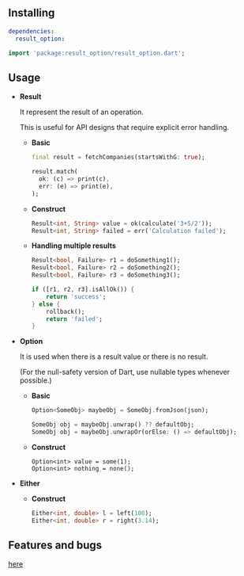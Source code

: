 ## Installing

```yaml
dependencies:
  result_option:
```

```dart
import 'package:result_option/result_option.dart';
```

## Usage

- **Result**

  It represent the result of an operation. 

  This is useful for API designs that require explicit error handling.

  - **Basic**

    ```dart
    final result = fetchCompanies(startsWithG: true);
    
    result.match(
      ok: (c) => print(c),
      err: (e) => print(e),
    );
    ```

  - **Construct**

    ```dart
    Result<int, String> value = ok(calculate('3+5/2'));
    Result<int, String> failed = err('Calculation failed');
    ```
    
  - **Handling multiple results**

    ```dart
    Result<bool, Failure> r1 = doSomething1();
    Result<bool, Failure> r2 = doSomething2();
    Result<bool, Failure> r3 = doSomething3();
    
    if ([r1, r2, r3].isAllOk()) {
    	return 'success';
    } else {
    	rollback();
    	return 'failed';
    }
    ```

- **Option**

  It is used when there is a result value or there is no result. 

  (For the null-safety version of Dart, use nullable types whenever possible.)

  - **Basic**

    ```dart
    Option<SomeObj> maybeObj = SomeObj.fromJson(json);
    
    SomeObj obj = maybeObj.unwrap() ?? defaultObj;
    SomeObj obj = maybeObj.unwrapOr(orElse: () => defaultObj);
    ```

  - **Construct**

    ```
    Option<int> value = some(1);
    Option<int> nothing = none();
    ```

- **Either**

  - **Construct**

    ```dart
    Either<int, double> l = left(100);
    Either<int, double> r = right(3.14);
    ```

    

## Features and bugs

[here](https://github.com/pubmskim/result_option/issues)

